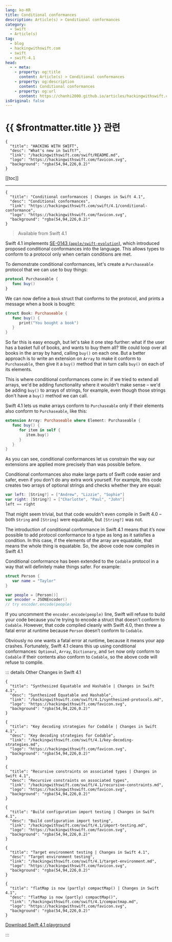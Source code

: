 ```yaml
---
lang: ko-KR
title: Conditional conformances
description: Article(s) > Conditional conformances
category:
  - Swift
  - Article(s)
tag: 
  - blog
  - hackingwithswift.com
  - swift
  - swift-4.1
head:
  - - meta:
    - property: og:title
      content: Article(s) > Conditional conformances
    - property: og:description
      content: Conditional conformances
    - property: og:url
      content: https://chanhi2000.github.io/articles/hackingwithswift.com/swift/4.1/conditional-conformance.html
isOriginal: false
---
```


# {{ $frontmatter.title }} 관련

```component VPCard
{
  "title": "HACKING WITH SWIFT",
  "desc": "What's new in Swift?",
  "link": "/hackingwithswift.com/swift/README.md",
  "logo": "https://hackingwithswift.com/favicon.svg",
  "background": "rgba(54,94,226,0.2)"
}
```

[[toc]]

---

```component VPCard
{
  "title": "Conditional conformances | Changes in Swift 4.1",
  "desc": "Conditional conformances",
  "link": "https://hackingwithswift.com/swift/4.1/conditional-conformance", 
  "logo": "https://hackingwithswift.com/favicon.svg",
  "background": "rgba(54,94,226,0.2)"
}
```

> Available from Swift 4.1

Swift 4.1 implements [SE-0143 (<FontIcon icon="iconfont icon-github"/>`apple/swift-evolution`)](https://github.com/apple/swift-evolution/blob/master/proposals/0143-conditional-conformances.md), which introduced proposed conditional conformances into the language. This allows types to conform to a protocol only when certain conditions are met.

To demonstrate conditional conformances, let's create a `Purchaseable` protocol that we can use to buy things:

```swift
protocol Purchaseable {
   func buy()
}
```

We can now define a `Book` struct that conforms to the protocol, and prints a message when a book is bought:

```swift
struct Book: Purchaseable {
   func buy() {
      print("You bought a book")
   }
}
```

So far this is easy enough, but let's take it one step further: what if the user has a basket full of books, and wants to buy them all? We could loop over all books in the array by hand, calling `buy()` on each one. But a better approach is to write an extension on `Array` to make it conform to `Purchaseable`, then give it a `buy()` method that in turn calls `buy()` on each of its elements.

This is where conditional conformances come in: if we tried to extend all arrays, we'd be adding functionality where it wouldn't make sense – we'd be adding `buy()` to arrays of strings, for example, even though those strings don't have a `buy()` method we can call.

Swift 4.1 lets us make arrays conform to `Purchaseable` only if their elements also conform to `Purchaseable`, like this:

```swift
extension Array: Purchaseable where Element: Purchaseable {
   func buy() {
      for item in self {
         item.buy()
      }
   }
}
```

As you can see, conditional conformances let us constrain the way our extensions are applied more precisely than was possible before.

Conditional conformances also make large parts of Swift code easier and safer, even if you don't do any extra work yourself. For example, this code creates two arrays of optional strings and checks whether they are equal:

```swift
var left: [String?] = ["Andrew", "Lizzie", "Sophie"]
var right: [String?] = ["Charlotte", "Paul", "John"]
left == right
```

That might seem trivial, but that code wouldn't even compile in Swift 4.0 – both `String` and `[String]` were equatable, but `[String?]` was not.

The introduction of conditional conformance in Swift 4.1 means that it’s now possible to add protocol conformance to a type as long as it satisfies a condition. In this case, if the elements of the array are equatable, that means the whole thing is equatable. So, the above code now compiles in Swift 4.1

Conditional conformance has been extended to the `Codable` protocol in a way that will definitely make things safer. For example:

```swift
struct Person {
   var name = "Taylor"
}

var people = [Person()]
var encoder = JSONEncoder()
// try encoder.encode(people)
```

If you uncomment the `encoder.encode(people)` line, Swift will refuse to build your code because you're trying to encode a struct that doesn't conform to `Codable`. However, that code compiled cleanly with Swift 4.0, then threw a fatal error at runtime because `Person` doesn’t conform to `Codable`.

Obviously no one wants a fatal error at runtime, because it means your app crashes. Fortunately, Swift 4.1 cleans this up using conditional conformances: `Optional`, `Array`, `Dictionary`, and `Set` now only conform to `Codable` if their contents also conform to `Codable`, so the above code will refuse to compile.

::: details Other Changes in Swift 4.1

```component VPCard
{
  "title": "Synthesized Equatable and Hashable | Changes in Swift 4.1",
  "desc": "Synthesized Equatable and Hashable",
  "link": "/hackingwithswift.com/swift/4.1/synthesized-protocols.md",
  "logo": "https://hackingwithswift.com/favicon.svg",
  "background": "rgba(54,94,226,0.2)"
}
```

```component VPCard
{
  "title": "Key decoding strategies for Codable | Changes in Swift 4.1",
  "desc": "Key decoding strategies for Codable",
  "link": "/hackingwithswift.com/swift/4.1/key-decoding-strategies.md",
  "logo": "https://hackingwithswift.com/favicon.svg",
  "background": "rgba(54,94,226,0.2)"
}
```
<!-- 
```component VPCard
{
  "title": "Conditional conformances | Changes in Swift 4.1",
  "desc": "Conditional conformances",
  "link": "/hackingwithswift.com/swift/4.1/conditional-conformance.md",
  "logo": "https://hackingwithswift.com/favicon.svg",
  "background": "rgba(54,94,226,0.2)"
}
```
-->
```component VPCard
{
  "title": "Recursive constraints on associated types | Changes in Swift 4.1",
  "desc": "Recursive constraints on associated types",
  "link": "/hackingwithswift.com/swift/4.1/recursive-constraints.md",
  "logo": "https://hackingwithswift.com/favicon.svg",
  "background": "rgba(54,94,226,0.2)"
}
```

```component VPCard
{
  "title": "Build configuration import testing | Changes in Swift 4.1",
  "desc": "Build configuration import testing",
  "link": "/hackingwithswift.com/swift/4.1/import-testing.md",
  "logo": "https://hackingwithswift.com/favicon.svg",
  "background": "rgba(54,94,226,0.2)"
}
```

```component VPCard
{
  "title": "Target environment testing | Changes in Swift 4.1",
  "desc": "Target environment testing",
  "link": "/hackingwithswift.com/swift/4.1/target-environment.md",
  "logo": "https://hackingwithswift.com/favicon.svg",
  "background": "rgba(54,94,226,0.2)"
}
```

```component VPCard
{
  "title": "flatMap is now (partly) compactMap() | Changes in Swift 4.1",
  "desc": "flatMap is now (partly) compactMap()",
  "link": "/hackingwithswift.com/swift/4.1/compactmap.md",
  "logo": "https://hackingwithswift.com/favicon.svg",
  "background": "rgba(54,94,226,0.2)"
}
```

[<FontIcon icon="fas fa-file-zipper"/>Download Swift 4.1 playground](https://hackingwithswift.com/files/playgrounds/swift/playground-4-0-to-4-1.playground.zip)

:::

